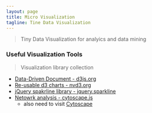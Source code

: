 ```yaml
---
layout: page
title: Micro Visualization
tagline: Tine Data Visualization
---
```


> Tiny Data Visualization for analyics and data mining

### Useful Visualization Tools

> Visualization library collection

- <a href="http://d3js.org/">Data-Driven Document - d3js.org</a>
- <a href="http://nvd3.org/">Re-usable d3 charts - nvd3.org</a>
- <a href="http://omnipotent.net/jquery.sparkline">jQuery spakrline library - jquery.sparkline</a>
- <a href="http://cytoscape.github.io/cytoscape.js/">Netowrk analysis - cytoscape.js</a>
    - also need to visit <a href="http://www.cytoscape.org/">Cytoscape</a>

<!-- {% include JB/setup %} -->

